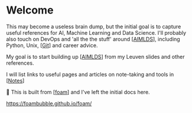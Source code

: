 # Welcome

This may become a useless brain dump, but the initial goal is to capture useful references for AI, Machine Learning and Data Science. I'll probably also touch on DevOps and 'all the the stuff' around [[AIMLDS]], including Python, Unix, [[Git]] and career advice.

My goal is to start building up [[AIMLDS]] from my Leuven slides and other references.

I will list links to useful pages and articles on note-taking and tools in [[Notes]]

👋 This is built from [[foam]] and I've left the initial docs here.

<https://foambubble.github.io/foam/>

[//begin]: # "Autogenerated link references for markdown compatibility"
[AIMLDS]: AIMLDS "AI ML DS"
[Git]: Git "Git"
[Notes]: Notes "Notes"
[foam]: foam "Foam"
[//end]: # "Autogenerated link references"
